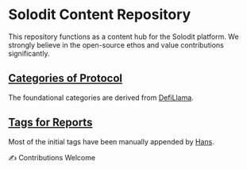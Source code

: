 # Solodit Content Repository
This repository functions as a content hub for the Solodit platform.
We strongly believe in the open-source ethos and value contributions significantly.

## [Categories of Protocol](./protocol_categories.md)
The foundational categories are derived from [DefiLlama](https://defillama.com/categories).

## [Tags for Reports](./report_tags.md)
Most of the initial tags have been manually appended by [Hans](https://github.com/hans-cyfrin).

✍️ Contributions Welcome
